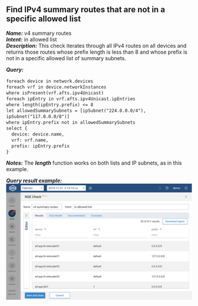 ## Find IPv4 summary routes that are not in a specific allowed list

***Name:*** v4 summary routes  
***Intent:*** in allowed list  
***Description:*** This check iterates through all IPv4 routes on all devices and returns those routes whose prefix length is less than 8 and whose prefix is not in a specific allowed list of summary subnets.  

***Query:***
```
foreach device in network.devices
foreach vrf in device.networkInstances
where isPresent(vrf.afts.ipv4Unicast)
foreach ipEntry in vrf.afts.ipv4Unicast.ipEntries
where length(ipEntry.prefix) <= 8
let allowedSummarySubnets = [ipSubnet("224.0.0.0/4"),  ipSubnet("117.0.0.0/8")]
where ipEntry.prefix not in allowedSummarySubnets
select {
  device: device.name,
  vrf: vrf.name,
  prefix: ipEntry.prefix
}
```

***Notes:***
The ***length*** function works on both lists and IP subnets, as in this example.

***Query result example:***
![In-App NQE Checks Summary Routes](/images/in-app-nqe-checks-example-summary-routes.png?width=800px&classes=shadow)
